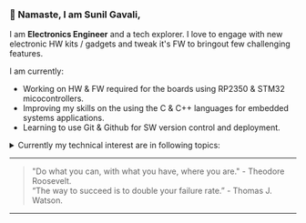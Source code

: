 ### 🙏 Namaste, I am Sunil Gavali, 
I am **Electronics Engineer** and a tech explorer. I love to engage with new electronic HW kits / gadgets and tweak it's FW to bringout few challenging features.

I am currently:
- Working on HW & FW required for the boards using RP2350 & STM32 micocontrollers.
- Improving my skills on the using the C & C++ languages for embedded systems applications.
- Learning to use Git & Github for SW version control and deployment.

<details>
<summary>Currently my technical interest are in following topics:</summary>

|  No. | Interest Area |
|-----:|---------------|
|     1|  Variable Frequency Drive (VFD)         |
|     2|  Solar Inverter 1PH   |
|     3|  Power over Ethernet (PoE)          |
|     4|  Water Level Measuremnt  |
</details>

---
> "Do what you can, with what you have, where you are." - Theodore Roosevelt.\
> “The way to succeed is to double your failure rate.” - Thomas J. Watson.
---


<!--
**GavSun/GavSun** is a ✨ _special_ ✨ repository because its `README.md` (this file) appears on your GitHub profile.

Here are some ideas to get you started:

- 🔭 I’m currently working on ...
- 🌱 I’m currently learning ...
- 👯 I’m looking to collaborate on ...
- 🤔 I’m looking for help with ...
- 💬 Ask me about ...
- 📫 How to reach me: ...
- 😄 Pronouns: ...
- ⚡ Fun fact: ...
-->
